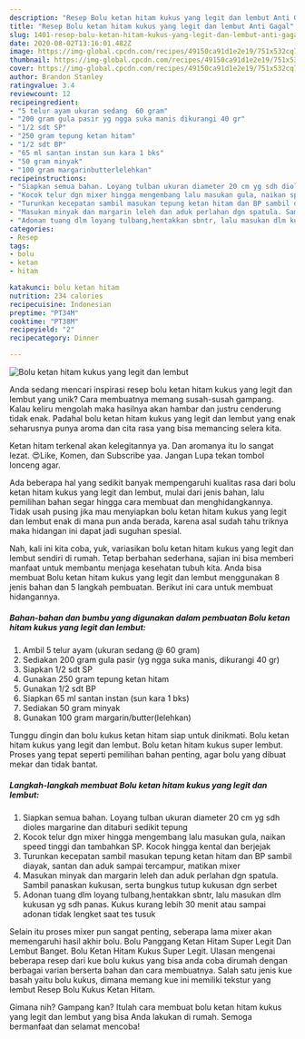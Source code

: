 ```yaml
---
description: "Resep Bolu ketan hitam kukus yang legit dan lembut Anti Gagal"
title: "Resep Bolu ketan hitam kukus yang legit dan lembut Anti Gagal"
slug: 1401-resep-bolu-ketan-hitam-kukus-yang-legit-dan-lembut-anti-gagal
date: 2020-08-02T13:16:01.482Z
image: https://img-global.cpcdn.com/recipes/49150ca91d1e2e19/751x532cq70/bolu-ketan-hitam-kukus-yang-legit-dan-lembut-foto-resep-utama.jpg
thumbnail: https://img-global.cpcdn.com/recipes/49150ca91d1e2e19/751x532cq70/bolu-ketan-hitam-kukus-yang-legit-dan-lembut-foto-resep-utama.jpg
cover: https://img-global.cpcdn.com/recipes/49150ca91d1e2e19/751x532cq70/bolu-ketan-hitam-kukus-yang-legit-dan-lembut-foto-resep-utama.jpg
author: Brandon Stanley
ratingvalue: 3.4
reviewcount: 12
recipeingredient:
- "5 telur ayam ukuran sedang  60 gram"
- "200 gram gula pasir yg ngga suka manis dikurangi 40 gr"
- "1/2 sdt SP"
- "250 gram tepung ketan hitam"
- "1/2 sdt BP"
- "65 ml santan instan sun kara 1 bks"
- "50 gram minyak"
- "100 gram margarinbutterlelehkan"
recipeinstructions:
- "Siapkan semua bahan. Loyang tulban ukuran diameter 20 cm yg sdh dioles margarine dan ditaburi sedikit tepung"
- "Kocok telur dgn mixer hingga mengembang lalu masukan gula, naikan speed tinggi dan tambahkan SP. Kocok hingga kental dan berjejak"
- "Turunkan kecepatan sambil masukan tepung ketan hitam dan BP sambil diayak, santan dan aduk sampai tercampur, matikan mixer"
- "Masukan minyak dan margarin leleh dan aduk perlahan dgn spatula. Sambil panaskan kukusan, serta bungkus tutup kukusan dgn serbet"
- "Adonan tuang dlm loyang tulbang,hentakkan sbntr, lalu masukan dlm kukusan yg sdh panas. Kukus kurang lebih 30 menit atau sampai adonan tidak lengket saat tes tusuk"
categories:
- Resep
tags:
- bolu
- ketan
- hitam

katakunci: bolu ketan hitam 
nutrition: 234 calories
recipecuisine: Indonesian
preptime: "PT34M"
cooktime: "PT38M"
recipeyield: "2"
recipecategory: Dinner

---
```



![Bolu ketan hitam kukus yang legit dan lembut](https://img-global.cpcdn.com/recipes/49150ca91d1e2e19/751x532cq70/bolu-ketan-hitam-kukus-yang-legit-dan-lembut-foto-resep-utama.jpg)

Anda sedang mencari inspirasi resep bolu ketan hitam kukus yang legit dan lembut yang unik? Cara membuatnya memang susah-susah gampang. Kalau keliru mengolah maka hasilnya akan hambar dan justru cenderung tidak enak. Padahal bolu ketan hitam kukus yang legit dan lembut yang enak seharusnya punya aroma dan cita rasa yang bisa memancing selera kita.

Ketan hitam terkenal akan kelegitannya ya. Dan aromanya itu lo sangat lezat. 😍Like, Komen, dan Subscribe yaa. Jangan Lupa tekan tombol lonceng agar.

Ada beberapa hal yang sedikit banyak mempengaruhi kualitas rasa dari bolu ketan hitam kukus yang legit dan lembut, mulai dari jenis bahan, lalu pemilihan bahan segar hingga cara membuat dan menghidangkannya. Tidak usah pusing jika mau menyiapkan bolu ketan hitam kukus yang legit dan lembut enak di mana pun anda berada, karena asal sudah tahu triknya maka hidangan ini dapat jadi suguhan spesial.


Nah, kali ini kita coba, yuk, variasikan bolu ketan hitam kukus yang legit dan lembut sendiri di rumah. Tetap berbahan sederhana, sajian ini bisa memberi manfaat untuk membantu menjaga kesehatan tubuh kita. Anda bisa membuat Bolu ketan hitam kukus yang legit dan lembut menggunakan 8 jenis bahan dan 5 langkah pembuatan. Berikut ini cara untuk membuat hidangannya.

<!--inarticleads1-->

##### Bahan-bahan dan bumbu yang digunakan dalam pembuatan Bolu ketan hitam kukus yang legit dan lembut:

1. Ambil 5 telur ayam (ukuran sedang @ 60 gram)
1. Sediakan 200 gram gula pasir (yg ngga suka manis, dikurangi 40 gr)
1. Siapkan 1/2 sdt SP
1. Gunakan 250 gram tepung ketan hitam
1. Gunakan 1/2 sdt BP
1. Siapkan 65 ml santan instan (sun kara 1 bks)
1. Sediakan 50 gram minyak
1. Gunakan 100 gram margarin/butter(lelehkan)


Tunggu dingin dan bolu kukus ketan hitam siap untuk dinikmati. Bolu ketan hitam kukus yang legit dan lembut. Bolu ketan hitam kukus super lembut. Proses yang tepat seperti pemilihan bahan penting, agar bolu yang dibuat mekar dan tidak bantat. 

<!--inarticleads2-->

##### Langkah-langkah membuat Bolu ketan hitam kukus yang legit dan lembut:

1. Siapkan semua bahan. Loyang tulban ukuran diameter 20 cm yg sdh dioles margarine dan ditaburi sedikit tepung
1. Kocok telur dgn mixer hingga mengembang lalu masukan gula, naikan speed tinggi dan tambahkan SP. Kocok hingga kental dan berjejak
1. Turunkan kecepatan sambil masukan tepung ketan hitam dan BP sambil diayak, santan dan aduk sampai tercampur, matikan mixer
1. Masukan minyak dan margarin leleh dan aduk perlahan dgn spatula. Sambil panaskan kukusan, serta bungkus tutup kukusan dgn serbet
1. Adonan tuang dlm loyang tulbang,hentakkan sbntr, lalu masukan dlm kukusan yg sdh panas. Kukus kurang lebih 30 menit atau sampai adonan tidak lengket saat tes tusuk


Selain itu proses mixer pun sangat penting, seberapa lama mixer akan memengaruhi hasil akhir bolu. Bolu Panggang Ketan Hitam Super Legit Dan Lembut Banget. Bolu Ketan Hitam Kukus Super Legit. Ulasan mengenai beberapa resep dari kue bolu kukus yang bisa anda coba dirumah dengan berbagai varian berserta bahan dan cara membuatnya. Salah satu jenis kue basah yaitu bolu kukus, dimana memang kue ini memiliki tekstur yang lembut Resep Bolu Kukus Ketan Hitam. 

Gimana nih? Gampang kan? Itulah cara membuat bolu ketan hitam kukus yang legit dan lembut yang bisa Anda lakukan di rumah. Semoga bermanfaat dan selamat mencoba!
